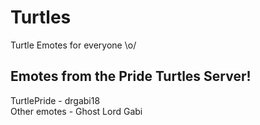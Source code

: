 # Turtles
Turtle Emotes for everyone \o/

## Emotes from the Pride Turtles Server!
TurtlePride - drgabi18<br/>
Other emotes - Ghost Lord Gabi
